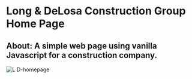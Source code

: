 # Long & DeLosa Construction Group Home Page

## About: A simple web page using vanilla Javascript for a construction company. 



![L D-homepage](https://github.com/cykj40/ldassets/assets/102045473/0394617a-2e1c-48c0-9e14-3b5eedcd4fea)



